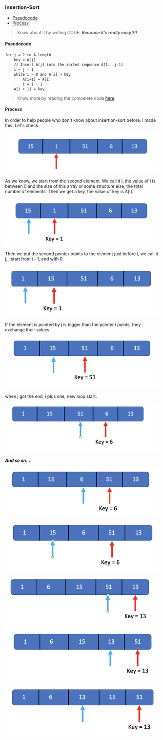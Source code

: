 ### Insertion-Sort

- [Pseudocode](#Pseudocode)
- [Process](#Process)

> Know about it by writing CODE.
> ***Because it's really easy!!!!***

#### Pseudocode

```
for j = 2 to A.length
	key = A[j]
	// Insert A[j] into the sorted sequence A[1...j-1]
	i = j - 1
	while i > 0 and A[i] > key
		A[i+1] = A[i]
		i = i - 1
	A[i + 1] = key
```

> Know more by reading the compelete code [here](./classic/insert_sort.h)

#### Process

In order to help people who don't know about insertion-sort before. I made this. Let's check.

![step1](../../../pictures/algorithms/classic/insertion-sort/step1.png)

As we know, we start from the second element. We call it i, the value of i is between 0 and the size of this array or some structure else, the total number of elements. Then we get a key, the value of key is A[i].

![step2](../../../pictures/algorithms/classic/insertion-sort/step2.png)

Then we put the second pointer points to the element just before i, we call it j, j start from i - 1, end with 0.

![step3](../../../pictures/algorithms/classic/insertion-sort/step3.png)

If the element is pointed by j is bigger than the pointer i points, they exchange their values.

![step4](../../../pictures/algorithms/classic/insertion-sort/step4.png)

when j got the end, i plus one, new loop start.

![step5](../../../pictures/algorithms/classic/insertion-sort/step5.png)

***And so on....***

![step6](../../../pictures/algorithms/classic/insertion-sort/step6.png)

![step7](../../../pictures/algorithms/classic/insertion-sort/step7.png)

![step8](../../../pictures/algorithms/classic/insertion-sort/step8.png)

![step9](../../../pictures/algorithms/classic/insertion-sort/step9.png)

![step10](../../../pictures/algorithms/classic/insertion-sort/step10.png)